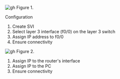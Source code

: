 ![gh](https://raw.githubusercontent.com/ndriannazriel04/Advanced-Network-Tech/main/obsidian/images17334569850003gsq6d.png)
Figure 1.

Configuration
1. Create SVI 
2. Select layer 3 interface (f0/0) on the layer 3 switch
3. Assign IP address to f0/0
4. Ensure connectivity

![gh](https://raw.githubusercontent.com/ndriannazriel04/Advanced-Network-Tech/main/obsidian/images17334571120004et96v.png)
Figure 2.

1. Assign IP to the router's interface
2. Assign IP to the PC
3. Ensure connectivity